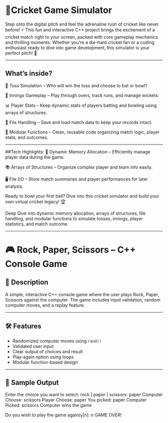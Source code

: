 # 🏏Cricket Game Simulator

Step onto the digital pitch and feel the adrenaline rush of cricket like never before! ⚡
This fun and interactive C++ project brings the excitement of a cricket match right to your screen, packed with core gameplay mechanics and thrilling moments. Whether you're a die-hard cricket fan or a coding enthusiast ready to dive into game development, this simulator is your perfect pitch! 🌟

---

## What’s inside?

🎲 Toss Simulation – Who will win the toss and choose to bat or bowl?

🏏 Innings Gameplay – Play through overs, track runs, and manage wickets.

📊 Player Stats – Keep dynamic stats of players batting and bowling using arrays of structures.

💾 File Handling – Save and load match data to keep your records intact.

🔧 Modular Functions – Clean, reusable code organizing match logic, player stats, and outcomes.


---

##Tech Highlights:
🧠 Dynamic Memory Allocation – Efficiently manage player data during the game.

📚 Arrays of Structures – Organize complex player and team info easily.

🖥️ File I/O – Store match summaries and player performances for later analysis.

Ready to bowl your first ball? Dive into this cricket simulator and build your own virtual cricket legacy! 🏆

Deep Dive into  dynamic memory allocation, arrays of structures, file handling, and modular functions to simulate tosses, innings, player statistics, and match outcome.

---
# 🎮 Rock, Paper, Scissors – C++ Console Game

## 📘 Description
A simple, interactive C++ console game where the user plays Rock, Paper, Scissors against the computer. The game includes input validation, random computer moves, and a replay feature.

---

## 🛠 Features
- Randomized computer moves using `rand()`
- Validated user input
- Clear output of choices and result
- Play-again option using loops
- Modular function-based design

---

## 🧪 Sample Output
Enter the choice you want to select:
rock | paper | scissors:
paper
Computer Choose: scissors
Player Choose: paper
You picked: paper
Computer Picked: scissors
Computer wins the game

Do you wish to play the game again(y|n): n
GAME OVER!
